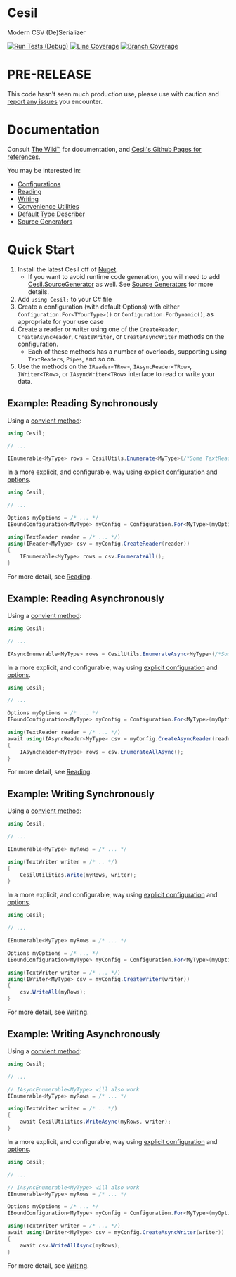 # Cesil
Modern CSV (De)Serializer

[![Run Tests (Debug)](https://github.com/kevin-montrose/Cesil/workflows/Run%20Tests%20(Debug)/badge.svg?branch=main)](https://github.com/kevin-montrose/Cesil/actions?query=workflow%3A%22Run+Tests+%28Debug%29%22) [![Line Coverage](https://img.shields.io/endpoint?url=https://raw.githubusercontent.com/kevin-montrose/Cesil/shields/shields/linesCovered.json)](https://github.com/kevin-montrose/Cesil/actions?query=workflow%3A%22Code+Coverage+Badges%22) [![Branch Coverage](https://img.shields.io/endpoint?url=https://raw.githubusercontent.com/kevin-montrose/Cesil/shields/shields/branchesCovered.json)](https://github.com/kevin-montrose/Cesil/actions?query=workflow%3A%22Code+Coverage+Badges%22)

# PRE-RELEASE

This code hasn't seen much production use, please use with caution and [report any issues](https://github.com/kevin-montrose/Cesil/issues/new) you encounter.

# Documentation

Consult [The Wiki™](https://github.com/kevin-montrose/Cesil/wiki) for documentation, and [Cesil's Github Pages for references](https://kevin-montrose.github.io/Cesil/api/Cesil.html).

You may be interested in:

 - [Configurations](https://github.com/kevin-montrose/Cesil/wiki/Configurations)
 - [Reading](https://github.com/kevin-montrose/Cesil/wiki/Reading)
 - [Writing](https://github.com/kevin-montrose/Cesil/wiki/Writing)
 - [Convenience Utilities](https://github.com/kevin-montrose/Cesil/wiki/Convenience-Utilities)
 - [Default Type Describer](https://github.com/kevin-montrose/Cesil/wiki/Default-Type-Describer)
 - [Source Generators](https://github.com/kevin-montrose/Cesil/wiki/Source-Generators)

# Quick Start

 1. Install the latest Cesil off of [Nuget](https://www.nuget.org/packages/Cesil/).
    * If you want to avoid runtime code generation, you will need to add [Cesil.SourceGenerator](https://www.nuget.org/packages/Cesil.SourceGenerator/) as well.  See [Source Generators](https://github.com/kevin-montrose/Cesil/wiki/Source-Generators) for more details.
 2. Add `using Cesil;` to your C# file
 3. Create a configuration (with default Options) with either `Configuration.For<TYourType>()` or `Configuration.ForDynamic()`, as appropriate for your use case
 4. Create a reader or writer using one of the `CreateReader`, `CreateAsyncReader`, `CreateWriter`, or `CreateAsyncWriter` methods on the configuration.
    * Each of these methods has a number of overloads, supporting using `TextReaders`, `Pipes`, and so on.
 5. Use the methods on the `IReader<TRow>`, `IAsyncReader<TRow>`, `IWriter<TRow>`, or `IAsyncWriter<TRow>` interface to read or write your data.

## Example: Reading Synchronously

Using a [convient method](https://github.com/kevin-montrose/Cesil/wiki/Convenience-Utilities#reading):

```csharp
using Cesil;

// ...

IEnumerable<MyType> rows = CesilUtils.Enumerate<MyType>(/*Some TextReader*/);
```

In a more explicit, and configurable, way using [explicit configuration](https://github.com/kevin-montrose/Cesil/wiki/Configurations) and [options](https://github.com/kevin-montrose/Cesil/wiki/Options).

```csharp
using Cesil;

// ...

Options myOptions = /* ... */
IBoundConfiguration<MyType> myConfig = Configuration.For<MyType>(myOptions);

using(TextReader reader = /* ... */)
using(IReader<MyType> csv = myConfig.CreateReader(reader))
{
    IEnumerable<MyType> rows = csv.EnumerateAll();
}
```

For more detail, see [Reading](https://github.com/kevin-montrose/Cesil/wiki/Reading).

## Example: Reading Asynchronously

Using a [convient method](https://github.com/kevin-montrose/Cesil/wiki/Convenience-Utilities#reading):

```csharp
using Cesil;

// ...

IAsyncEnumerable<MyType> rows = CesilUtils.EnumerateAsync<MyType>(/*Some TextReader*/);
```

In a more explicit, and configurable, way using [explicit configuration](https://github.com/kevin-montrose/Cesil/wiki/Configurations) and [options](https://github.com/kevin-montrose/Cesil/wiki/Options).

```csharp
using Cesil;

// ...

Options myOptions = /* ... */
IBoundConfiguration<MyType> myConfig = Configuration.For<MyType>(myOptions);

using(TextReader reader = /* ... */)
await using(IAsyncReader<MyType> csv = myConfig.CreateAsyncReader(reader))
{
    IAsyncReader<MyType> rows = csv.EnumerateAllAsync();
}
```

For more detail, see [Reading](https://github.com/kevin-montrose/Cesil/wiki/Reading).

## Example: Writing Synchronously

Using a [convient method](https://github.com/kevin-montrose/Cesil/wiki/Convenience-Utilities#writing):

```csharp
using Cesil;

// ...

IEnumerable<MyType> myRows = /* ... */

using(TextWriter writer = /* .. */)
{
    CesilUtilities.Write(myRows, writer);
}
```

In a more explicit, and configurable, way using [explicit configuration](https://github.com/kevin-montrose/Cesil/wiki/Configurations) and [options](https://github.com/kevin-montrose/Cesil/wiki/Options).

```csharp
using Cesil;

// ...

IEnumerable<MyType> myRows = /* ... */

Options myOptions = /* ... */
IBoundConfiguration<MyType> myConfig = Configuration.For<MyType>(myOptions);

using(TextWriter writer = /* ... */)
using(IWriter<MyType> csv = myConfig.CreateWriter(writer))
{
    csv.WriteAll(myRows);
}
```

For more detail, see [Writing](https://github.com/kevin-montrose/Cesil/wiki/Writing).

## Example: Writing Asynchronously

Using a [convient method](https://github.com/kevin-montrose/Cesil/wiki/Convenience-Utilities#writing):

```csharp
using Cesil;

// ...

// IAsyncEnumerable<MyType> will also work
IEnumerable<MyType> myRows = /* ... */

using(TextWriter writer = /* .. */)
{
    await CesilUtilities.WriteAsync(myRows, writer);
}
```

In a more explicit, and configurable, way using [explicit configuration](https://github.com/kevin-montrose/Cesil/wiki/Configurations) and [options](https://github.com/kevin-montrose/Cesil/wiki/Options).

```csharp
using Cesil;

// ...

// IAsyncEnumerable<MyType> will also work
IEnumerable<MyType> myRows = /* ... */

Options myOptions = /* ... */
IBoundConfiguration<MyType> myConfig = Configuration.For<MyType>(myOptions);

using(TextWriter writer = /* ... */)
await using(IWriter<MyType> csv = myConfig.CreateAsyncWriter(writer))
{
    await csv.WriteAllAsync(myRows);
}
```

For more detail, see [Writing](https://github.com/kevin-montrose/Cesil/wiki/Writing).
